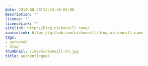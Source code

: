 ```yaml
---
date: 2014-08-26T12:15:48-04:00
description: ""
license: ""
licenseLink: ""
sitelink: http://blog.nickoneill.name/
sourceLink: https://github.com/nickoneill/blog.nickoneill.name
tags:
- personal
- blog
thumbnail: /img/nickoneill-tn.jpg
title: authenticgeek
---
```


